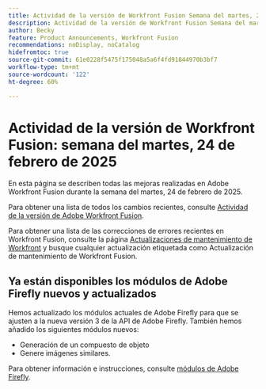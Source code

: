 ```yaml
---
title: Actividad de la versión de Workfront Fusion Semana del martes, 24 de febrero de 2025
description: Actividad de la versión de Workfront Fusion Semana del martes, 24 de febrero de 2025
author: Becky
feature: Product Announcements, Workfront Fusion
recommendations: noDisplay, noCatalog
hidefromtoc: true
source-git-commit: 61e0228f5475f175048a5a6f4fd91844970b3bf7
workflow-type: tm+mt
source-wordcount: '122'
ht-degree: 60%

---
```


# Actividad de la versión de Workfront Fusion: semana del martes, 24 de febrero de 2025

En esta página se describen todas las mejoras realizadas en Adobe Workfront Fusion durante la semana del martes, 24 de febrero de 2025.

Para obtener una lista de todos los cambios recientes, consulte [Actividad de la versión de Adobe Workfront Fusion](/help/workfront-fusion/fusion-product-releases/fusion-release-activity.md).

Para obtener una lista de las correcciones de errores recientes en Workfront Fusion, consulte la página [Actualizaciones de mantenimiento de Workfront](https://experienceleague.adobe.com/es/docs/workfront-known-issues/releases/current-updates) y busque cualquier actualización etiquetada como Actualización de mantenimiento de Workfront Fusion.

## Ya están disponibles los módulos de Adobe Firefly nuevos y actualizados

Hemos actualizado los módulos actuales de Adobe Firefly para que se ajusten a la nueva versión 3 de la API de Adobe Firefly. También hemos añadido los siguientes módulos nuevos:

* Generación de un compuesto de objeto
* Genere imágenes similares.

Para obtener información e instrucciones, consulte [módulos de Adobe Firefly](/help/workfront-fusion/references/apps-and-modules/adobe-connectors/adobe-firefly-modules.md).

